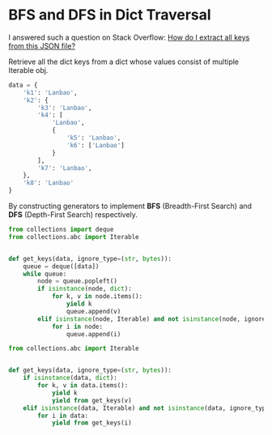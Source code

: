 # BFS and DFS in Dict Traversal

I answered such a question on Stack Overflow: 
[How do I extract all keys from this JSON file?](https://stackoverflow.com/questions/72470261/how-do-i-extract-all-keys-from-this-json-file/72470505#72470505)

Retrieve all the dict keys from a dict whose values consist of multiple Iterable obj.

```python
data = {
    'k1': 'Lanbao',
    'k2': {
        'k3': 'Lanbao',
        'k4': [
            'Lanbao',
            {
                'k5': 'Lanbao',
                'k6': ['Lanbao']
            }
        ],
        'k7': 'Lanbao',
    },
    'k8': 'Lanbao'
}
```

By constructing generators to implement **BFS** (Breadth-First Search) and **DFS** (Depth-First Search) respectively.

```python title='bfs.py'
from collections import deque
from collections.abc import Iterable


def get_keys(data, ignore_type=(str, bytes)):
    queue = deque([data])  
    while queue:
        node = queue.popleft()
        if isinstance(node, dict):
            for k, v in node.items():
                yield k
                queue.append(v)
        elif isinstance(node, Iterable) and not isinstance(node, ignore_type):
            for i in node:
                queue.append(i)
```

```python title='dfs.py'
from collections.abc import Iterable


def get_keys(data, ignore_type=(str, bytes)):
    if isinstance(data, dict):
        for k, v in data.items():
            yield k
            yield from get_keys(v)
    elif isinstance(data, Iterable) and not isinstance(data, ignore_type):
        for i in data:
            yield from get_keys(i)
```
